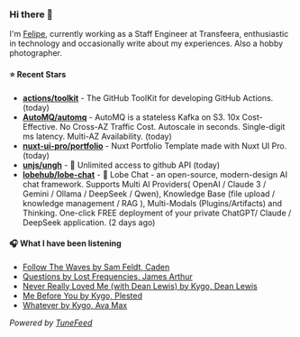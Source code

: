 ### Hi there 👋

I'm [Felipe](https://felipevm.com), currently working as a Staff Engineer at Transfeera, enthusiastic in technology and occasionally write about my experiences. Also a hobby photographer.

#### ⭐ Recent Stars
- **[actions/toolkit](https://github.com/actions/toolkit)** - The GitHub ToolKit for developing GitHub Actions. (today)
- **[AutoMQ/automq](https://github.com/AutoMQ/automq)** - AutoMQ is a stateless Kafka on S3. 10x Cost-Effective. No Cross-AZ Traffic Cost. Autoscale in seconds. Single-digit ms latency. Multi-AZ Availability. (today)
- **[nuxt-ui-pro/portfolio](https://github.com/nuxt-ui-pro/portfolio)** - Nuxt Portfolio Template made with Nuxt UI Pro. (today)
- **[unjs/ungh](https://github.com/unjs/ungh)** - 🐙 Unlimited access to github API (today)
- **[lobehub/lobe-chat](https://github.com/lobehub/lobe-chat)** - 🤯 Lobe Chat - an open-source, modern-design AI chat framework. Supports Multi AI Providers( OpenAI / Claude 3 / Gemini / Ollama / DeepSeek / Qwen), Knowledge Base (file upload / knowledge management / RAG ), Multi-Modals (Plugins/Artifacts) and Thinking. One-click FREE deployment of your private ChatGPT/ Claude / DeepSeek application. (2 days ago)

#### 🎧 What I have been listening
- [Follow The Waves by Sam Feldt, Caden](https://open.spotify.com/track/5kFHq6Z70bf8jKrHHOBfGS)
- [Questions by Lost Frequencies, James Arthur](https://open.spotify.com/track/1cgy2FSOQMbq7DHCVgMAUA)
- [Never Really Loved Me (with Dean Lewis) by Kygo, Dean Lewis](https://open.spotify.com/track/1O73ZKgl0THUImkHW6dfAL)
- [Me Before You by Kygo, Plested](https://open.spotify.com/track/1S4sLPFxkgMTOui1W4GN72)
- [Whatever by Kygo, Ava Max](https://open.spotify.com/track/0LMwmV37RCmBO2so0szAFs)

_Powered by [TuneFeed](https://tunefeed.app?ref=github.com)_

